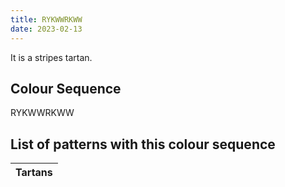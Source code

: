 ```yaml
---
title: RYKWWRKWW
date: 2023-02-13
---
```

<no value>

It is a <no value> stripes tartan.


## Colour Sequence
RYKWWRKWW

## List of patterns with this colour sequence

| Tartans |
|---------------|
